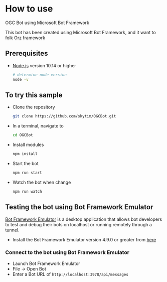# How to use

OGC Bot using Microsoft Bot Framework

This bot has been created using Microsoft Bot Framework, and it want to folk Orz framework

## Prerequisites

- [Node.js](https://nodejs.org) version 10.14 or higher

    ```bash
    # determine node version
    node -v
    ```

## To try this sample

- Clone the repository

    ```bash
    git clone https://github.com/skytim/OGCBot.git
    ```

- In a terminal, navigate to

    ```bash
    cd OGCBot
    ```

- Install modules

    ```bash
    npm install
    ```

- Start the bot

    ```bash
    npm run start
    ```

- Watch the bot when change

    ```bash
    npm run watch
    ```

## Testing the bot using Bot Framework Emulator

[Bot Framework Emulator](https://github.com/microsoft/botframework-emulator) is a desktop application that allows bot developers to test and debug their bots on localhost or running remotely through a tunnel.

- Install the Bot Framework Emulator version 4.9.0 or greater from [here](https://github.com/Microsoft/BotFramework-Emulator/releases)

### Connect to the bot using Bot Framework Emulator

- Launch Bot Framework Emulator
- File -> Open Bot
- Enter a Bot URL of `http://localhost:3978/api/messages`

